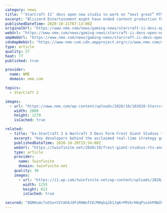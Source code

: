 ```yaml
---
category: news
title: "‘StarCraft II’ devs open new studio to work on “next great” RTS game"
excerpt: "Blizzard Entertainment might have ended content production for StarCraft II, but a number of the game’s developers have banded together to open a new studio focused on PC real-time strategy games."
publishedDateTime: 2020-10-21T07:13:00Z
originalUrl: "https://www.nme.com/news/gaming-news/starcraft-ii-devs-open-new-studio-to-work-on-next-great-rts-game-2793282"
webUrl: "https://www.nme.com/news/gaming-news/starcraft-ii-devs-open-new-studio-to-work-on-next-great-rts-game-2793282"
ampWebUrl: "https://www.nme.com/news/gaming-news/starcraft-ii-devs-open-new-studio-to-work-on-next-great-rts-game-2793282?amp"
cdnAmpWebUrl: "https://www-nme-com.cdn.ampproject.org/c/s/www.nme.com/news/gaming-news/starcraft-ii-devs-open-new-studio-to-work-on-next-great-rts-game-2793282?amp"
type: article
quality: 57
heat: 77
published: true

provider:
  name: NME
  domain: nme.com

topics:
  - StarCraft 2

images:
  - url: "https://www.nme.com/wp-content/uploads/2020/10/102020-Starcraft-II-Blizzard-Entertainment.jpg"
    width: 2000
    height: 1270
    isCached: true

related:
  - title: "Ex-StarCraft 2 & WarCraft 3 Devs Form Frost Giant Studios to Create “Next Great RTS”"
    excerpt: "Key developers behind the acclaimed real-time strategy games, StarCraft 2 and WarCraft 3, are forming a new game development team known as Frost Giant Studios. The team is being formed to create ..."
    publishedDateTime: 2020-10-20T15:54:00Z
    webUrl: "https://twinfinite.net/2020/10/frost-giant-studios-rts-announcement/"
    type: article
    provider:
      name: Twinfinite
      domain: twinfinite.net
    quality: 30
    images:
      - url: "https://i1.wp.com/twinfinite.net/wp-content/uploads/2020/10/frost-giant-studios-2.png?fit=1155%2C622&#038;ssl=1"
        width: 1155
        height: 622
        isCached: true

secured: "8QRHumc7uSSu+V2tmhAJdFsR6WofCK/M0qkqJb1JqK+PRVkrH6qPsxohP8WZQoFHImMz0XPRj3btYz0arfIqnRpFt8QbG2XiitOdZ3MLWabJuikxzntNd2ycclzSj1KW3bOXVR0rQ6S/hjTG2iRSlZr4CfdCjmBHL7p/dGkDCbU+1D9KGhNdaBEcZVXEVVm/sTugi4zp1pY1dfNceQmXDknJ4vxzo2aynOSssBmYiUba7QYEn9SCI5Urd+72J7AMDTs8ByuHgMhlH3nMbpdktMTG166q8X+XAoioCziFPmx44qMCP7SdOvXUJserpwlKx27YjMsblFsly7NET/V5Oj+1VPTtytn6FtQZLmbHMbc=;QoNt4nfRMxlv2QYnAkltuA=="
---
```


